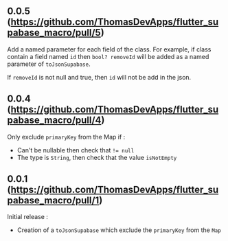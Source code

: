 ## 0.0.5 (https://github.com/ThomasDevApps/flutter_supabase_macro/pull/5)

Add a named parameter for each field of the class.
For example, if class contain a field named `id` then `bool? removeId` 
will be added as a named parameter of `toJsonSupabase`.

If `removeId` is not null and true, then `id` will not be add in the json.

## 0.0.4 (https://github.com/ThomasDevApps/flutter_supabase_macro/pull/4)

Only exclude `primaryKey` from the Map if :
- Can't be nullable then check that `!= null`
- The type is `String`, then check that the value `isNotEmpty`


## 0.0.1 (https://github.com/ThomasDevApps/flutter_supabase_macro/pull/1)

Initial release : 
- Creation of a `toJsonSupabase` which exclude the `primaryKey` from the `Map`
